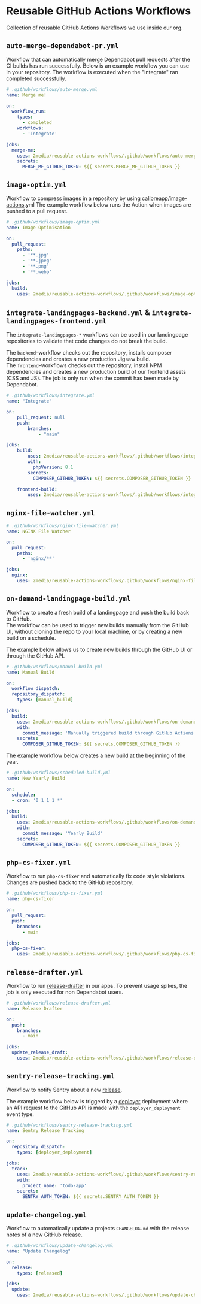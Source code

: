 # Reusable GitHub Actions Workflows

Collection of reusable GitHub Actions Workflows we use inside our org.

## `auto-merge-dependabot-pr.yml`

Workflow that can automatically merge Dependabot pull requests after the CI builds has run successfully.
Below is an example workflow you can use in your repository. The workflow is executed when the "Integrate" ran completed successfully.

```yaml
# .github/workflows/auto-merge.yml
name: Merge me!

on:
  workflow_run:
    types:
      - completed
    workflows:
      - 'Integrate'

jobs:
  merge-me:
    uses: 2media/reusable-actions-workflows/.github/workflows/auto-merge-dependabot-pr.yml@main
    secrets:
      MERGE_ME_GITHUB_TOKEN: ${{ secrets.MERGE_ME_GITHUB_TOKEN }}
```

## `image-optim.yml`

Workflow to compress images in a repository by using [calibreapp/image-actions](https://github.com/calibreapp/image-actions).yml
The example workflow below runs the Action when images are pushed to a pull request.

```yaml
# .github/workflows/image-optim.yml
name: Image Optimisation

on:
  pull_request:
    paths:
      - '**.jpg'
      - '**.jpeg'
      - '**.png'
      - '**.webp'

jobs:
  build:
    uses: 2media/reusable-actions-workflows/.github/workflows/image-optim.yml@main
```

## `integrate-landingpages-backend.yml` & `integrate-landingpages-frontend.yml`

The `integrate-landingpages-*` workflows can be used in our landingpage repositories to validate that code changes do not break the build.

The `backend`-workflow checks out the repository, installs composer dependencies and creates a new production Jigsaw build.   
The `frontend`-workflows checks out the repository, install NPM dependencies and creates a new production build of our frontend assets (CSS and JS). The job is only run when the commit has been made by Dependabot.

```yaml
# .github/workflows/integrate.yml
name: "Integrate"

on:
    pull_request: null
    push:
        branches:
            - "main"

jobs:
    build:
        uses: 2media/reusable-actions-workflows/.github/workflows/integrate-landingpages-backend.yml@main
        with:
          phpVersion: 8.1
        secrets:
          COMPOSER_GITHUB_TOKEN: ${{ secrets.COMPOSER_GITHUB_TOKEN }}

    frontend-build:
        uses: 2media/reusable-actions-workflows/.github/workflows/integrate-landingpages-frontend.yml@main
```

## `nginx-file-watcher.yml`

```yaml
# .github/workflows/nginx-file-watcher.yml
name: NGINX File Watcher

on:
  pull_request:
    paths:
      - 'nginx/**'

jobs:
  nginx:
    uses: 2media/reusable-actions-workflows/.github/workflows/nginx-file-watcher.yml@main

```

## `on-demand-landingpage-build.yml`

Workflow to create a fresh build of a landingpage and push the build back to GitHub.   
The workflow can be used to trigger new builds manually from the GitHub UI, without cloning the repo to your local machine, or by creating a new build on a schedule.

The example below allows us to create new builds through the GitHub UI or through the GitHub API.

```yaml
# .github/workflows/manual-build.yml
name: Manual Build

on:
  workflow_dispatch:
  repository_dispatch:
    types: [manual_build]

jobs:
  build:
    uses: 2media/reusable-actions-workflows/.github/workflows/on-demand-landingpage-build.yml@main
    with:
      commit_message: 'Manually triggered build through GitHub Actions'
    secrets:
      COMPOSER_GITHUB_TOKEN: ${{ secrets.COMPOSER_GITHUB_TOKEN }}
```

The example workflow below creates a new build at the beginning of the year.

```yaml
# .github/workflows/scheduled-build.yml
name: New Yearly Build

on:
  schedule:
  - cron: '0 1 1 1 *'

jobs:
  build:
    uses: 2media/reusable-actions-workflows/.github/workflows/on-demand-landingpage-build.yml@main
    with:
      commit_message: 'Yearly Build'
    secrets:
      COMPOSER_GITHUB_TOKEN: ${{ secrets.COMPOSER_GITHUB_TOKEN }}
```

## `php-cs-fixer.yml`

Workflow to run `php-cs-fixer` and automatically fix code style violations. Changes are pushed back to the GitHub repository.

```yaml
# .github/workflows/php-cs-fixer.yml
name: php-cs-fixer

on:
  pull_request:
  push:
    branches:
      - main

jobs:
  php-cs-fixer:
    uses: 2media/reusable-actions-workflows/.github/workflows/php-cs-fixer.yml@main
```

## `release-drafter.yml`

Workflow to run [release-drafter](https://github.com/release-drafter/release-drafter) in our apps.
To prevent usage spikes, the job is only executed for non Dependabot users.

```yaml
# .github/workflows/release-drafter.yml
name: Release Drafter

on:
  push:
    branches:
      - main

jobs:
  update_release_draft:
    uses: 2media/reusable-actions-workflows/.github/workflows/release-drafter.yml@main
```

## `sentry-release-tracking.yml`

Workflow to notify Sentry about a new [release](https://docs.sentry.io/product/releases/).

The example workflow below is triggerd by a [deployer](https://deployer.org/) deployment where an API request to the GitHub API is made with the `deployer_deployment` event type.

```yaml
# .github/workflows/sentry-release-tracking.yml
name: Sentry Release Tracking

on:
  repository_dispatch:
    types: [deployer_deployment]

jobs:
  track:
    uses: 2media/reusable-actions-workflows/.github/workflows/sentry-release-tracking.yml@main
    with:
      project_name: 'todo-app'
    secrets:
      SENTRY_AUTH_TOKEN: ${{ secrets.SENTRY_AUTH_TOKEN }}
```

## `update-changelog.yml`

Workflow to automatically update a projects `CHANGELOG.md` with the release notes of a new GitHub release.

```yaml
# .github/workflows/update-changelog.yml
name: "Update Changelog"

on:
  release:
    types: [released]

jobs:
  update:
    uses: 2media/reusable-actions-workflows/.github/workflows/update-changelog.yml@main
```
